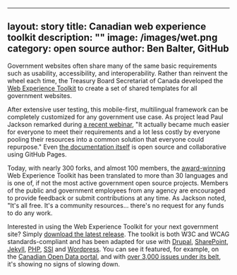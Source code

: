 ----
layout: story
title: Canadian web experience toolkit
description: ""
image: /images/wet.png
category: open source
author: Ben Balter, GitHub
----

Government websites often share many of the same basic requirements such as usability, accessibility, and interoperability. Rather than reinvent the wheel each time, the Treasury Board Secretariat of Canada developed the [Web Experience Toolkit](http://github.com/wet-boew/wet-boew) to create a set of shared templates for all government websites.

After extensive user testing, this mobile-first, multilingual framework can be completely customized for any government use case. As project lead Paul Jackson remarked during [a recent webinar](http://www.howto.gov/training/classes/canada-web-experience-toolkit), "It actually became much easier for everyone to meet their requirements and a lot less costly by everyone pooling their resources into a common solution that everyone could repurpose." Even [the documentation itself](http://wet-boew.github.io/wet-boew/index-en.html) is open source and collaborative using GitHub Pages.

Today, with nearly 300 forks, and almost 100 members, the [award-winning](https://github.com/wet-boew/wet-boew/wiki/Accolades#wiki-Awards) Web Experience Toolkit has been translated to more than 30 languages and is one of, if not the most active government open source projects. Members of the public and government employees from any agency are encouraged to provide feedback or submit contributions at any time. As Jackson noted, "It's all free. It's a community resources... there's no request for any funds to do any work.

Interested in using the Web Experience Toolkit for your next government site? Simply [download the latest release](https://github.com/wet-boew/wet-boew/releases). The toolkit is both W3C and WCAG standards-compliant and has been adapted for use with [Drupal](https://github.com/wet-boew/wet-boew-drupal), [SharePoint](https://github.com/wet-boew/wet-boew-sharepoint), [Jekyll](https://github.com/wet-boew/wet-boew-jekyll), [PHP](https://github.com/wet-boew/wet-boew-php), [SSI](https://github.com/wet-boew/wet-boew-ssi) and [Wordpress](https://github.com/wet-boew/wet-boew-wordpress). You can see it featured, for example, on the [Canadian Open Data portal](http://www.data.gc.ca/eng), and with [over 3,000 issues under its belt](https://github.com/wet-boew/wet-boew/issues?state=open), it's showing no signs of slowing down.
